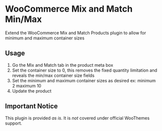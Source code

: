 # WooCommerce Mix and Match Min/Max

Extend the WooCommerce Mix and Match Products plugin to allow for minimum and maximum container sizes

## Usage

1. Go the Mix and Match tab in the product meta box
2. Set the container size to 0, this removes the fixed quantity limitation and reveals the min/max container size fields
3. Set the minimum and maximum container sizes as desired ex: minimum 2 maximum 10
4. Update the product

## Important Notice

This plugin is provided *as is*. It is *not* covered under official WooThemes support. 

